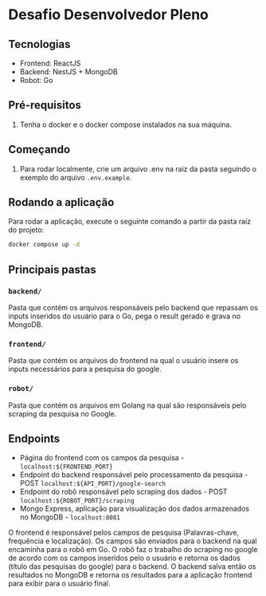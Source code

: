 # Desafio Desenvolvedor Pleno

## Tecnologias

- Frontend: ReactJS
- Backend: NestJS + MongoDB
- Robot: Go

## Pré-requisitos

1. Tenha o docker e o docker compose instalados na sua máquina.

## Começando

1. Para rodar localmente, crie um arquivo .env na raiz da pasta seguindo o exemplo do arquivo `.env.example`.

## Rodando a aplicação

Para rodar a aplicação, execute o seguinte comando a partir da pasta raíz do projeto:

```bash
docker compose up -d
```

## Principais pastas


### `backend/`

Pasta que contém os arquivos responsáveis pelo backend que repassam os inputs inseridos do usuário para o Go, pega o result gerado e grava no MongoDB.

### `frontend/`

Pasta que contém os arquivos do frontend na qual o usuário insere os inputs necessários para a pesquisa do google.

### `robot/`

Pasta que contém os arquivos em Golang na qual são responsáveis pelo scraping da pesquisa no Google.

## Endpoints

-   Página do frontend com os campos da pesquisa - `localhost:${FRONTEND_PORT}`
-   Endpoint do backend responsável pelo processamento da pesquisa - POST `localhost:${API_PORT}/google-search`
-   Endpoint do robô responsável pelo scraping dos dados - POST `localhost:${ROBOT_PORT}/scraping`
-   Mongo Express, aplicação para visualização dos dados armazenados no MongoDB - `localhost:8081`


O frontend é responsável pelos campos de pesquisa (Palavras-chave, frequência e localização). Os campos são enviados para o backend na qual encaminha para o robô em Go. O robô faz o trabalho do scraping no google de acordo com os campos inseridos pelo o usuário e retorna os dados (título das pesquisas do google) para o backend. O backend salva então os resultados no MongoDB e retorna os resultados para a aplicação frontend para exibir para o usuário final.